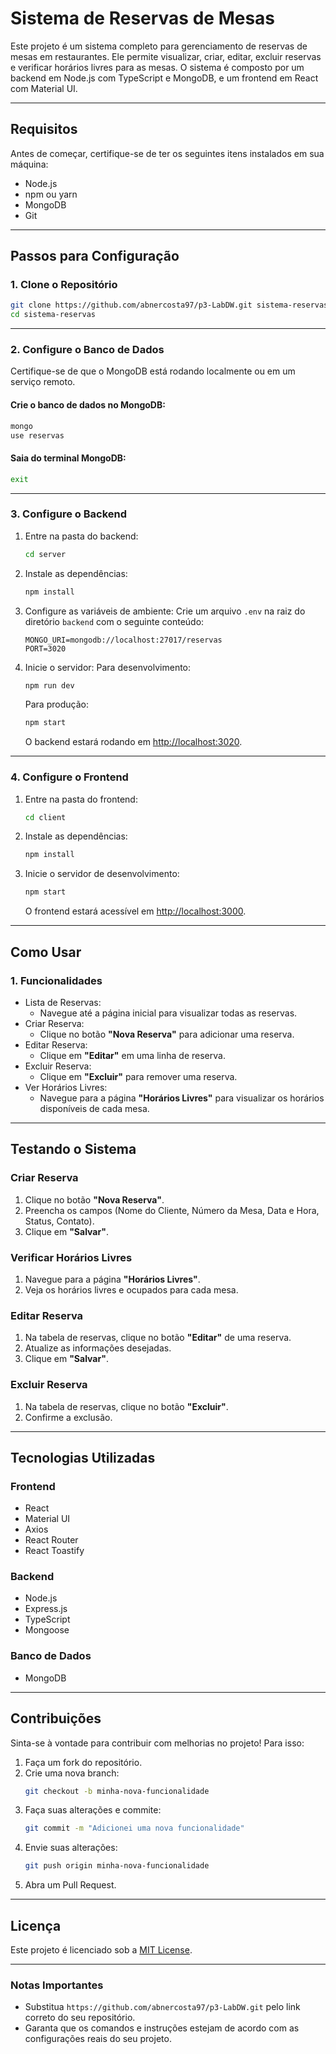 # Sistema de Reservas de Mesas

Este projeto é um sistema completo para gerenciamento de reservas de mesas em restaurantes. Ele permite visualizar, criar, editar, excluir reservas e verificar horários livres para as mesas. O sistema é composto por um backend em Node.js com TypeScript e MongoDB, e um frontend em React com Material UI.

---

## Requisitos

Antes de começar, certifique-se de ter os seguintes itens instalados em sua máquina:

- Node.js
- npm ou yarn
- MongoDB
- Git

---

## Passos para Configuração

### 1. Clone o Repositório

```bash
git clone https://github.com/abnercosta97/p3-LabDW.git sistema-reservas
cd sistema-reservas
```

---

### 2. Configure o Banco de Dados

Certifique-se de que o MongoDB está rodando localmente ou em um serviço remoto.

#### Crie o banco de dados no MongoDB:

```bash
mongo
use reservas
```

#### Saia do terminal MongoDB:

```bash
exit
```

---

### 3. Configure o Backend

1. Entre na pasta do backend:

   ```bash
   cd server
   ```

2. Instale as dependências:

   ```bash
   npm install
   ```

3. Configure as variáveis de ambiente:
   Crie um arquivo `.env` na raiz do diretório `backend` com o seguinte conteúdo:

   ```env
   MONGO_URI=mongodb://localhost:27017/reservas
   PORT=3020
   ```

4. Inicie o servidor:
   Para desenvolvimento:

   ```bash
   npm run dev
   ```

   Para produção:

   ```bash
   npm start
   ```

   O backend estará rodando em [http://localhost:3020](http://localhost:3020).

---

### 4. Configure o Frontend

1. Entre na pasta do frontend:

   ```bash
   cd client
   ```

2. Instale as dependências:

   ```bash
   npm install
   ```

3. Inicie o servidor de desenvolvimento:

   ```bash
   npm start
   ```

   O frontend estará acessível em [http://localhost:3000](http://localhost:3000).

---

## Como Usar

### 1. Funcionalidades

- Lista de Reservas:
  - Navegue até a página inicial para visualizar todas as reservas.
- Criar Reserva:
  - Clique no botão **"Nova Reserva"** para adicionar uma reserva.
- Editar Reserva:
  - Clique em **"Editar"** em uma linha de reserva.
- Excluir Reserva:
  - Clique em **"Excluir"** para remover uma reserva.
- Ver Horários Livres:
  - Navegue para a página **"Horários Livres"** para visualizar os horários disponíveis de cada mesa.

---

## Testando o Sistema

### Criar Reserva

1. Clique no botão **"Nova Reserva"**.
2. Preencha os campos (Nome do Cliente, Número da Mesa, Data e Hora, Status, Contato).
3. Clique em **"Salvar"**.

### Verificar Horários Livres

1. Navegue para a página **"Horários Livres"**.
2. Veja os horários livres e ocupados para cada mesa.

### Editar Reserva

1. Na tabela de reservas, clique no botão **"Editar"** de uma reserva.
2. Atualize as informações desejadas.
3. Clique em **"Salvar"**.

### Excluir Reserva

1. Na tabela de reservas, clique no botão **"Excluir"**.
2. Confirme a exclusão.

---

## Tecnologias Utilizadas

### Frontend

- React
- Material UI
- Axios
- React Router
- React Toastify

### Backend

- Node.js
- Express.js
- TypeScript
- Mongoose

### Banco de Dados

- MongoDB

---

## Contribuições

Sinta-se à vontade para contribuir com melhorias no projeto! Para isso:

1. Faça um fork do repositório.
2. Crie uma nova branch:
   ```bash
   git checkout -b minha-nova-funcionalidade
   ```
3. Faça suas alterações e commite:
   ```bash
   git commit -m "Adicionei uma nova funcionalidade"
   ```
4. Envie suas alterações:
   ```bash
   git push origin minha-nova-funcionalidade
   ```
5. Abra um Pull Request.

---

## Licença

Este projeto é licenciado sob a [MIT License](LICENSE).

---

### Notas Importantes

- Substitua `https://github.com/abnercosta97/p3-LabDW.git` pelo link correto do seu repositório.
- Garanta que os comandos e instruções estejam de acordo com as configurações reais do seu projeto.
